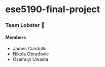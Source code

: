 # ese5190-final-project
### Team Lobster 🦞

#### Members
* James Ciardullo
* Nikola Obradovic
* Osamuyi Uwadia



